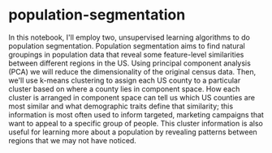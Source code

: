 # population-segmentation
In this notebook, I'll employ two, unsupervised learning algorithms to do population segmentation.  Population segmentation aims to find natural groupings in population data that reveal some feature-level similarities between different regions in the US.  Using principal component analysis (PCA) we will reduce the dimensionality of the original census data. Then, we'll use k-means clustering to assign each US county to a particular cluster based on where a county lies in component space. How each cluster is arranged in component space can tell us which US counties are most similar and what demographic traits define that similarity; this information is most often used to inform targeted, marketing campaigns that want to appeal to a specific group of people. This cluster information is also useful for learning more about a population by revealing patterns between regions that we may not have noticed.

